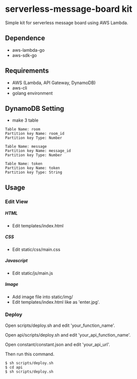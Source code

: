 # serverless-message-board kit
Simple kit for serverless message board using AWS Lambda.


## Dependence
- aws-lambda-go
- aws-sdk-go


## Requirements
- AWS (Lambda, API Gateway, DynamoDB)
- aws-cli
- golang environment


## DynamoDB Setting
- make 3 table
```
Table Name: room
Partition key Name: room_id
Partition key Type: Number

Table Name: message
Partition key Name: message_id
Partition key Type: Number

Table Name: token
Partition key Name: token
Partition key Type: String
```


## Usage

### Edit View
##### HTML
- Edit templates/index.html

##### CSS
- Edit static/css/main.css

##### Javascript
- Edit static/js/main.js

##### Image
- Add image file into static/img/
- Edit templates/index.html like as 'enter.jpg'.

### Deploy
Open scripts/deploy.sh and edit 'your_function_name'.

Open api/scripts/deploy.sh and edit 'your_api_function_name'.

Open constant/constant.json and edit 'your_api_url'.


Then run this command.

```
$ sh scripts/deploy.sh
$ cd api
$ sh scripts/deploy.sh
```

